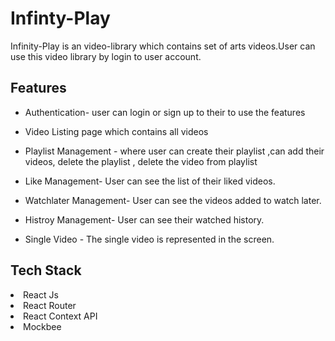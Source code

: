 <h1>Infinty-Play</h1>
<p>Infinity-Play is an video-library which contains set of arts videos.User can use this video library by login to user account.</p>

<h2>Features</h2>
<ul>
<li>Authentication- user can login or sign up to their to use the features</li>
</ul>
<ul>
<li>Video Listing page which contains all videos</li> </ul>
<ul>
<li>Playlist Management - where user can create their playlist ,can add their videos, delete the playlist , delete the video from playlist</li> </ul>
<ul>
<li>Like Management- User can see the list of their liked videos.</li> </ul>
<ul>
<li>Watchlater Management- User can see the videos added to watch later.</li> </ul>
<ul>
<li>Histroy Management- User can see their watched history.</li> </ul>
<ul>
<li>Single Video - The single video is represented in the screen.</li> </ul>

<h2>Tech Stack</h2>
<li>React Js</li>
<li>React Router</li>
<li>React Context API</li>
<li>Mockbee</li>